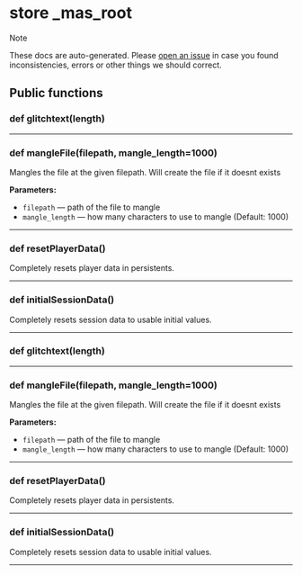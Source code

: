 # store _mas_root

> [!NOTE]
> These docs are auto-generated. Please [open an issue](https://github.com/Friends-of-Monika/mas-docs/issues/new)
> in case you found inconsistencies, errors or other things we should correct.

## Public functions

### def glitchtext(length)

---

### def mangleFile(filepath, mangle_length=1000)

Mangles the file at the given filepath. Will create the file if it doesnt exists

**Parameters:**
- `filepath` &mdash; path of the file to mangle
- `mangle_length` &mdash; how many characters to use to mangle (Default: 1000)


---

### def resetPlayerData()

Completely resets player data in persistents.

---

### def initialSessionData()

Completely resets session data to usable initial values.

---

### def glitchtext(length)

---

### def mangleFile(filepath, mangle_length=1000)

Mangles the file at the given filepath. Will create the file if it doesnt exists

**Parameters:**
- `filepath` &mdash; path of the file to mangle
- `mangle_length` &mdash; how many characters to use to mangle (Default: 1000)


---

### def resetPlayerData()

Completely resets player data in persistents.

---

### def initialSessionData()

Completely resets session data to usable initial values.

---

